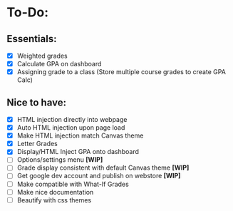 # To-Do:
## Essentials:
- [X] Weighted grades
- [X] Calculate GPA on dashboard
- [X] Assigning grade to a class (Store multiple course grades to create GPA Calc)

## Nice to have:
- [X] HTML injection directly into webpage
- [X] Auto HTML injection upon page load
- [X] Make HTML injection match Canvas theme
- [X] Letter Grades
- [X] Display/HTML Inject GPA onto dashboard 
- [ ] Options/settings menu **[WIP]**
- [ ] Grade display consistent with default Canvas theme **[WIP]**
- [ ] Get google dev account and publish on webstore **[WIP]**
- [ ] Make compatible with What-If Grades
- [ ] Make nice documentation
- [ ] Beautify with css themes

